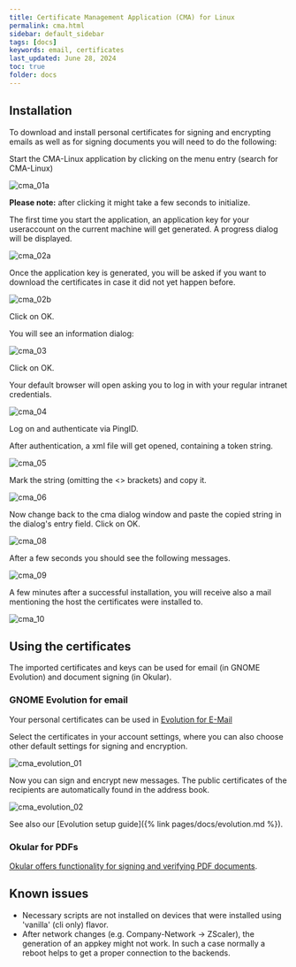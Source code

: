 ```yaml
---
title: Certificate Management Application (CMA) for Linux
permalink: cma.html
sidebar: default_sidebar
tags: [docs]
keywords: email, certificates
last_updated: June 28, 2024
toc: true
folder: docs
---
```


## Installation
To download and install personal certificates for signing and encrypting emails as well as for signing documents you will need to do the following:

Start the CMA-Linux application by clicking on the menu entry (search for CMA-Linux)

![cma_01a](images/docs/cma/cma_01a.png)

**Please note:** after clicking it might take a few seconds to initialize.

The first time you start the application, an application key for your useraccount on the current machine will get generated. A progress dialog will be displayed.

![cma_02a](images/docs/cma/cma_02a.png)

Once the application key is generated, you will be asked if you want to download the certificates in case it did not yet happen before.

![cma_02b](images/docs/cma/cma_02b.png)

Click on OK.

You will see an information dialog:

![cma_03](images/docs/cma/cma_03.png)

Click on OK.

Your default browser will open asking you to log in with your regular intranet credentials.

![cma_04](images/docs/cma/cma_04.png)

Log on and authenticate via PingID.

After authentication, a xml file will get opened, containing a token string.

![cma_05](images/docs/cma/cma_05.png)

Mark the string (omitting the <> brackets) and copy it.

![cma_06](images/docs/cma/cma_06.png)

Now change back to the cma dialog window and paste the copied string in the dialog's entry field. Click on OK.

![cma_08](images/docs/cma/cma_08.png)

After a few seconds you should see the following messages.

![cma_09](images/docs/cma/cma_09.png)

A few minutes after a successful installation, you will receive also a mail mentioning the host the certificates were installed to.

![cma_10](images/docs/cma/cma_10.png)

## Using the certificates

The imported certificates and keys can be used for email (in GNOME Evolution)
and document signing (in Okular).

### GNOME Evolution for email

Your personal certificates can be used in [Evolution for E-Mail](
https://help.gnome.org/users/evolution/stable/mail-encryption-s-mime-signing-encrypting.html.en)

Select the certificates in your account settings, where you can also choose
other default settings for signing and encryption.

![cma_evolution_01](images/docs/cma/cma_evolution_01.png)

Now you can sign and encrypt new messages. The public certificates of the
recipients are automatically found in the address book.

![cma_evolution_02](images/docs/cma/cma_evolution_02.png)

See also our [Evolution setup guide]({% link pages/docs/evolution.md %}).

### Okular for PDFs

[Okular offers functionality for signing and verifying PDF documents](
https://docs.kde.org/stable5/en/okular/okular/signatures.html).

## Known issues

- Necessary scripts are not installed on devices that were installed using 'vanilla' (cli only) flavor.
- After network changes (e.g. Company-Network -> ZScaler), the generation of an appkey might not work. In such a case normally a reboot helps to get a proper connection to the backends.

